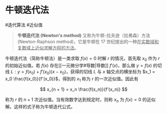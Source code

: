 # 牛顿迭代法

#迭代算法 #近似值

> **牛顿迭代法 (Newton's method)** 又称为牛顿-拉夫逊（拉弗森）方法 (Newton-Raphson method)，它是牛顿在 17 世纪提出的一种<u>在实数域和复数域上近似求解方程的方法</u>。

牛顿迭代法（简称牛顿法）是一类求取 $f(x) = 0$ 时解 $r$ 的情况，首先取 $x_0$ 作为 $r$ 的初始近似值。若 $f(x)$ 存在[[一元微分学#导数|导数]] $f'(x)$，那么做 $y = f(x)$ 的切线 $L: y = f(x_0) + f'(x_0)(x - x_0)$，获得的切线 $L$ 与 $x$ 轴交点的横坐标为 $x_1 = x_0 \frac{f(x_0)}{f'(x_0)}$，得到的 $x_1$ 称为 $r$ 的一次近似值。因此有

$$
x_{n + 1} = x_n \frac{f(x_n)}{f'(x_n)}
$$

称为 $r$ 的 $n + 1$ 次近似值。当有效数字达到规定时，则称 $x_n$ 为 $f(x) = 0$ 的近似解。这样的式子称为牛顿迭代公式。